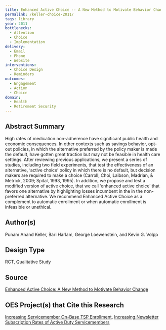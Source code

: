 ```yaml
---
title: Enhanced Active Choice -- A New Method to Motivate Behavior Change 
permalink: /keller-choice-2011/
tags: library 
year: 2011
bottlenecks: 
  - Attention 
  - Choice 
  - Implementation
delivery: 
  - Email 
  - Phone 
  - Website 
interventions: 
  - Choice Design 
  - Reminders 
outcomes: 
  - Engagement 
  - Action 
  - Choice 
domain: 
  - Health 
  - Retirement Security 
---
```

## Abstract Summary

High rates of medication non-adherence have significant public health and economic consequences. In other contexts such as savings behavior, opt-out policies, in which the alternative preferred by the policy maker is made the default, have gotten great traction but may not be feasible in health care settings. After reviewing previous applications, we present a series of studies, including two field experiments, that test the effectiveness of an alternative, ‘active choice’ policy in which there is no default, but decision makers are required to make a choice (Carroll, Choi, Laibson, Madrian, & Metrick, 2009; Spital, 1993, 1995). In addition, we propose and test a modified version of active choice, that we call ‘enhanced active choice’ that favors one alternative by highlighting losses incumbent in the in the non-preferred alternative. We recommend Enhanced Active Choice as a complement to automatic enrollment or when automatic enrollment is infeasible or unethical.

## Author(s)

Punam Anand Keller, Bari Harlam, George Loewenstein, and Kevin G. Volpp

## Design Type

RCT, Qualitative Study

## Source

<a href="http://gflec.org/wp-content/uploads/2015/03/Keller-paper-JCPS241.pdf">Enhanced Active Choice: A New Method to Motivate Behavior Change</a>

## OES Project(s) that Cite this Research

<a href="https://oes.gsa.gov/projects/on-base-tsp-enrollment/">Increasing Servicemember On-Base TSP Enrollment</a>, <a href="https://oes.gsa.gov/projects/onesource-subscription/">Increasing Newsletter Subscription Rates of Active Duty Servicemembers</a>

